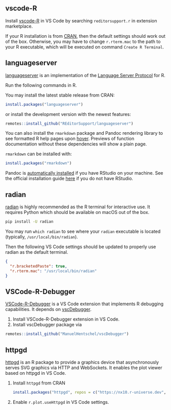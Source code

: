 ## vscode-R

Install
[vscode-R](https://marketplace.visualstudio.com/items?itemName=REditorSupport.r) in VS
Code by searching `reditorsupport.r` in extension marketplace.

If your R installation is from [CRAN](http://cran.r-project.org/mirrors.html),
then the default settings should work out of the box. Otherwise, you may have to
change `r.rterm.mac` to the path to your R executable, which will be executed on
command `Create R Terminal`.

## languageserver

[languageserver](https://github.com/REditorSupport/languageserver) is an
implementation of the
[Language Server Protocol](https://microsoft.github.io/language-server-protocol/)
for R.

Run the following commands in R.

You may install the latest stable release from CRAN:

```r
install.packages("languageserver")
```

or install the development version with the newest features:

```r
remotes::install_github("REditorSupport/languageserver")
```

You can also install the `rmarkdown` package and Pandoc rendering library to see
formatted R help pages upon [hover](#hover). Previews of function documentation
without these dependencies will show a plain page.

`rmarkdown` can be installed with:

```r
install.packages("rmarkdown")
```

Pandoc is
[automatically installed](https://alexd106.github.io/intro2R/install_rmarkdown.html)
if you have RStudio on your machine. See the official installation guide
[here](https://pandoc.org/installing.html) if you do not have RStudio.

## radian

[radian](https://github.com/randy3k/radian) is highly recommended as the R
terminal for interactive use. It requires Python which should be available on
macOS out of the box.

```bash
pip install -U radian
```

You may run `which radian` to see where your `radian` executable is located
(typically, `/usr/local/bin/radian`).

Then the following VS Code settings should be updated to properly use radian as
the default terminal.

```json
{
  "r.bracketedPaste": true,
  "r.rterm.mac": "/usr/local/bin/radian"
}
```

## VSCode-R-Debugger

[VSCode-R-Debugger](https://marketplace.visualstudio.com/items?itemName=RDebugger.r-debugger)
is a VS Code extension that implements R debugging capabilities. It depends on
[vscDebugger](https://github.com/ManuelHentschel/vscDebugger).

1. Install VSCode-R-Debugger extension in VS Code.
2. Install vscDebugger package via

```r
remotes::install_github("ManuelHentschel/vscDebugger")
```

## httpgd

[httpgd](https://github.com/nx10/httpgd) is an R package to provide a graphics
device that asynchronously serves SVG graphics via HTTP and WebSockets. It
enables the plot viewer based on httpgd in VS Code.

1. Install `httpgd` from CRAN

   ```r
   install.packages("httpgd", repos = c("https://nx10.r-universe.dev", "https://cran.r-project.org"))
   ```

2. Enable `r.plot.useHttpgd` in VS Code settings.
